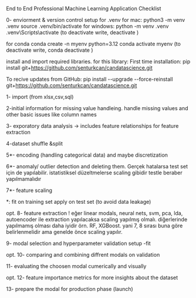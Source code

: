 End to End Professional Machine Learning Application Checklist

0- enviorment & version control setup
for .venv
for mac: 
python3 -m venv .venv
source .venv/bin/activate
for windows:
python -m venv .venv
.venv\Scripts\activate
(to deactivate write, deactivate )

for conda
conda create -n myenv python=3.12
conda activate myenv
(to deactivate write, conda deactivate )

install and import required libraries. for this library:
First time installation:
pip install git+https://github.com/senturkcan/candatascience.git

To recive updates from GitHub:
pip install --upgrade --force-reinstall git+https://github.com/senturkcan/candatascience.git

1- import (from xlsx,csv,sql)

2-initial information for missing value handleing.
handle missing values and other basic issues like column names

3- exporatory data analysis -> includes feature relationships for feature extraction

4-dataset shuffle &split

5*- encoding (handling categorical data) and maybe discretization

6*- anomaly/ outlier detection and deleting them. Gerçek hatalarsa test set için de yapılabilir.
istatistiksel düzeltmelerse scaling gibidir testle beraber yapılmamalıdır

7*- feature scaling

*: fit on training set apply on test set (to avoid data leakage)

opt. 8- feature extraction
! eğer linear modals, neural nets, svm, pca, lda, autoencoder ile extraction yapılacaksa scaling yapılmış olmalı.
diğerlerinde yapılmamış olması daha iyidir örn. RF, XGBoost. yani 7, 8 sırası buna göre belirlenmelidir ama genelde önce scaling yapılır.

9- modal selection and hyperparameter validation setup
-fit

opt. 10- comparing and combining diffrent modals on validation

11- evaluating the choosen modal cumerically and visually

opt. 12- feature importance metrics for more insights about the dataset

13- prepare the modal for production phase (launch)
